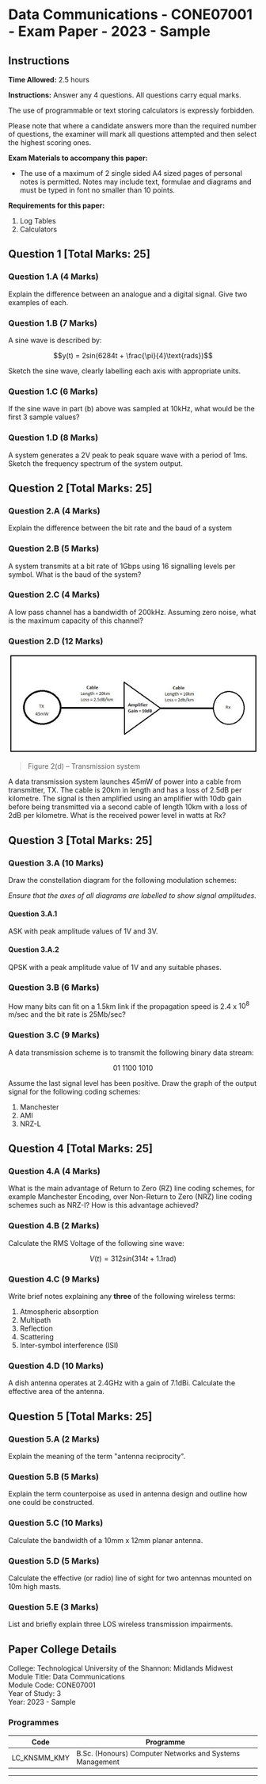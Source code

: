 ﻿
# Data Communications - CONE07001 - Exam Paper - 2023 - Sample

## Instructions

**Time Allowed:** 2.5 hours  

**Instructions:** Answer any 4 questions. All questions carry equal marks.  

The use of programmable or text storing calculators is expressly forbidden.  

Please note that where a candidate answers more than the required number of questions, the examiner will mark all questions attempted and then select the highest scoring ones.

**Exam Materials to accompany this paper:**  

- The use of a maximum of 2 single sided A4 sized pages of personal notes is permitted. Notes may include text, formulae and diagrams and must be typed in font no smaller than 10 points.

**Requirements for this paper:**  

1. Log Tables
2. Calculators

## Question 1 [Total Marks: 25]

### Question 1.A (4 Marks)

Explain the difference between an analogue and a digital signal. Give two examples of each.

### Question 1.B (7 Marks)

A sine wave is described by:

$$y(t) = 2sin(6284t + \frac{\pi}{4}\text{rads})$$

Sketch the sine wave, clearly labelling each axis with appropriate units.

### Question 1.C (6 Marks)

If the sine wave in part (b) above was sampled at 10kHz, what would be the first 3 sample values?

### Question 1.D (8 Marks)

A system generates a 2V peak to peak square wave with a period of 1ms. Sketch the frequency spectrum of the system output.

## Question 2 [Total Marks: 25]

### Question 2.A (4 Marks)

Explain the difference between the bit rate and the baud of a system

### Question 2.B (5 Marks)

A system transmits at a bit rate of 1Gbps using 16 signalling levels per symbol. What is the baud of the system?

### Question 2.C (4 Marks)

A low pass channel has a bandwidth of 200kHz. Assuming zero noise, what is the maximum capacity of this channel?

### Question 2.D (12 Marks)

![Figure 1](figure-1.jpeg)

>Figure 2(d) – Transmission system

A data transmission system launches 45mW of power into a cable from transmitter, TX. The cable is 20km in length and has a loss of 2.5dB per kilometre. The signal is then amplified using an amplifier with 10db gain before being transmitted via a second cable of length 10km with a loss of 2dB per kilometre. What is the received power level in watts at Rx?

## Question 3 [Total Marks: 25]

### Question 3.A (10 Marks)

Draw the constellation diagram for the following modulation schemes:

*Ensure that the axes of all diagrams are labelled to show signal amplitudes.*

#### Question 3.A.1

ASK with peak amplitude values of 1V and 3V.

#### Question 3.A.2

QPSK with a peak amplitude value of 1V and any suitable phases.

### Question 3.B (6 Marks)

How many bits can fit on a 1.5km link if the propagation speed is 2.4 x $10^{8}$ m/sec and the bit rate is 25Mb/sec?

### Question 3.C (9 Marks)

A data transmission scheme is to transmit the following binary data stream:  

$$01 \ 1100\ 1010$$

Assume the last signal level has been positive. Draw the graph of the output signal for the following coding schemes:

1. Manchester
2. AMI
3. NRZ-L

## Question 4 [Total Marks: 25]

### Question 4.A (4 Marks)

What is the main advantage of Return to Zero (RZ) line coding schemes, for example Manchester Encoding, over Non-Return to Zero (NRZ) line coding schemes such as NRZ-I? How is this advantage achieved?

### Question 4.B (2 Marks)

Calculate the RMS Voltage of the following sine wave:  

$$V(t) = 312sin(314t + 1.1\text{rad})$$

### Question 4.C (9 Marks)

Write brief notes explaining any **three** of the following wireless terms:

1. Atmospheric absorption
2. Multipath
3. Reflection
4. Scattering
5. Inter-symbol interference (ISI)

### Question 4.D (10 Marks)

A dish antenna operates at 2.4GHz with a gain of 7.1dBi. Calculate the effective area of the antenna.

## Question 5 [Total Marks: 25]

### Question 5.A (2 Marks)

Explain the meaning of the term "antenna reciprocity".

### Question 5.B (5 Marks)

Explain the term counterpoise as used in antenna design and outline how one could be constructed.

### Question 5.C (10 Marks)

Calculate the bandwidth of a 10mm x 12mm planar antenna.

### Question 5.D (5 Marks)

Calculate the effective (or radio) line of sight for two antennas mounted on 10m high masts.

### Question 5.E (3 Marks)

List and briefly explain three LOS wireless transmission impairments.

## Paper College Details

College: Technological University of the Shannon: Midlands Midwest  
Module Title: Data Communications  
Module Code: CONE07001  
Year of Study: 3  
Year: 2023 - Sample  

### Programmes

| Code         | Programme                                                |
|--------------|----------------------------------------------------------|
| LC_KNSMM_KMY | B.Sc. (Honours) Computer Networks and Systems Management |

---
